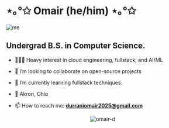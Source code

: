 # ⋆｡°✩ Omair (he/him) ⋆｡°✩ 


![me](https://github.com/Omair-D/Omair-D/blob/main/me.gif)



## Undergrad B.S. in Computer Science.
- 👨🏻‍💻  Heavy interest in cloud engineering, fullstack, and AI/ML
- 👯 I’m looking to collaborate on open-source projects
- 🌱 I’m currently learning fullstack techniques.
- 📍 Akron, Ohio



- 📫 How to reach me: **durraniomair2025@gmail.com**

  <p align="center"> <img src="https://komarev.com/ghpvc/?username=omair-d&label=Profile%20views&color=0e75b6&style=flat" alt="omair-d" /> </p>
</p>

<!--

**Omair-D/Omair-D** is a ✨ _special_ ✨ repository because its `README.md` (this file) appears on your GitHub profile.

Here are some ideas to get you started:

- 🔭 I’m currently working on ...
- 🌱 I’m currently learning ...
- 👯 I’m looking to collaborate on ...
- 🤔 I’m looking for help with ...
- 💬 Ask me about ...
- 📫 How to reach me: ...
- 😄 Pronouns: ...
- ⚡ Fun fact: ...
-->
